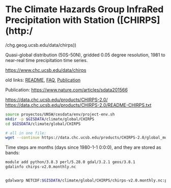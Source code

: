 # The Climate Hazards Group InfraRed Precipitation with Station ([CHIRPS](http:/
/chg.geog.ucsb.edu/data/chirps))

Quasi-global distribution (50S-50N), gridded 0.05 degree resolution, 1981 to near-real time precipitation time series.

https://www.chc.ucsb.edu/data/chirps

old links:
[README](ftp://ftp.chg.ucsb.edu/pub/org/chg/products/CHIRPS-2.0/README-CHIRPS.txt), [FAQ](http://chg-wiki.geog.ucsb.edu/wiki/CHIRPS_FAQ), [Publication](http://pubs.usgs.gov/ds/832/)

Publication: https://www.nature.com/articles/sdata201566

https://data.chc.ucsb.edu/products/CHIRPS-2.0/
https://data.chc.ucsb.edu/products/CHIRPS-2.0/README-CHIRPS.txt

```sh
source proyectos/UNSW/cesdata/env/project-env.sh
mkdir -p $GISDATA/climate/global/CHIRPS
cd $GISDATA/climate/global/CHIRPS

# all in one file:
wget --continue https://data.chc.ucsb.edu/products/CHIRPS-2.0/global_monthly/netcdf/chirps-v2.0.monthly.nc


```


Time steps are months (days since 1980-1-1 0:0:0), and they are stored as bands:

```sh
module add python/3.8.3 perl/5.28.0 gdal/3.2.1 geos/3.8.1
gdalinfo chirps-v2.0.monthly.nc


gdalwarp NETCDF:$GISDATA/climate/global/CHIRPS/chirps-v2.0.monthly.nc:precip -t_srs EPSG:4326 -te -74 0 -58 13 -of 'GTiff' Test1.tif
```
